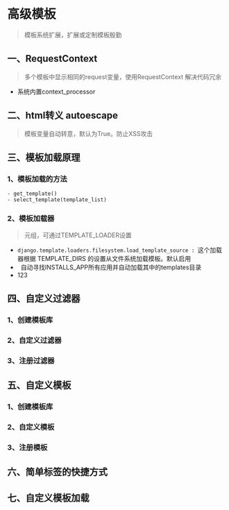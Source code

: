 # 高级模板
> 模板系统扩展，扩展或定制模板殷勤
## 一、RequestContext
> 多个模板中显示相同的request变量，使用RequestContext 解决代码冗余

- 系统内置context_processor

## 二、html转义 autoescape 
> 模板变量自动转意，默认为True。防止XSS攻击

## 三、模板加载原理
### 1、模板加载的方法
    - get_template()
    - select_template(template_list)
### 2、模板加载器
> 元组，可通过TEMPLATE_LOADER设置

- ``django.template.loaders.filesystem.load_template_source : ``这个加载器根据 TEMPLATE_DIRS 的设置从文件系统加载模板。默认启用
- `` ``自动寻找INSTALLS_APP所有应用并自动加载其中的templates目录
- 123

## 四、自定义过滤器
### 1、创建模板库

### 2、自定义过滤器

### 3、注册过滤器


## 五、自定义模板
### 1、创建模板库

### 2、自定义模板

### 3、注册模板

## 六、简单标签的快捷方式

## 七、自定义模板加载